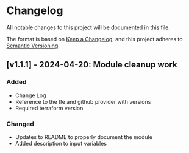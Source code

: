 # Changelog

All notable changes to this project will be documented in this file.

The format is based on [Keep a Changelog](https://keepachangelog.com/en/1.1.0/),
and this project adheres to [Semantic Versioning](https://semver.org/spec/v2.0.0.html).

<!-- Entry Template

## [v#.#.#] - YYYY-MM-DD: Description goes here

### Added
### Changed
### Deprecated
### Removed
### Fixed
### Security

 -->

## [v1.1.1] - 2024-04-20: Module cleanup work

### Added

- Change Log
- Reference to the tfe and github provider with versions
- Required terraform version

### Changed

- Updates to README to properly document the module
- Added description to input variables
